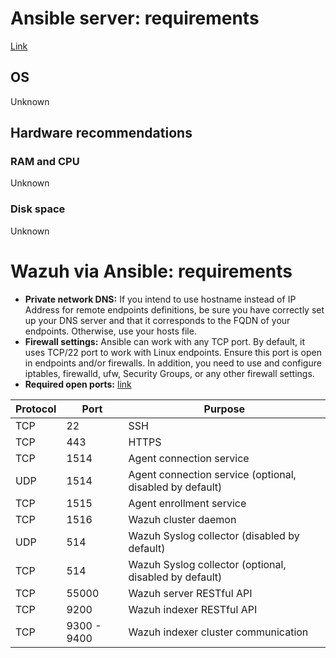# Ansible server: requirements

[Link]()

## OS

Unknown

## Hardware recommendations

### RAM and CPU

Unknown

### Disk space

Unknown

# Wazuh via Ansible: requirements

- **Private network DNS:** If you intend to use hostname instead of IP Address for remote endpoints definitions, be sure you have correctly set up your DNS server and that it corresponds to the FQDN of your endpoints. Otherwise, use your hosts file.
- **Firewall settings:** Ansible can work with any TCP port. By default, it uses TCP/22 port to work with Linux endpoints. Ensure this port is open in endpoints and/or firewalls. In addition, you need to use and configure iptables, firewalld, ufw, Security Groups, or any other firewall settings.
- **Required open ports:** [link](https://documentation.wazuh.com/current/getting-started/architecture.html#default-ports)

| Protocol | Port | Purpose |
| ------- | ---- | -------- |
| TCP | 22 | SSH |
| TCP | 443 | HTTPS |
| TCP | 1514 | Agent connection service |
| UDP | 1514 | Agent connection service (optional, disabled by default) |
| TCP | 1515 | Agent enrollment service |
| TCP | 1516 | Wazuh cluster daemon |
| UDP | 514 | Wazuh Syslog collector (disabled by default) |
| TCP | 514 | Wazuh Syslog collector (optional, disabled by default) |
| TCP | 55000 | Wazuh server RESTful API |
| TCP | 9200 | Wazuh indexer RESTful API |
| TCP | 9300 - 9400 | Wazuh indexer cluster communication |